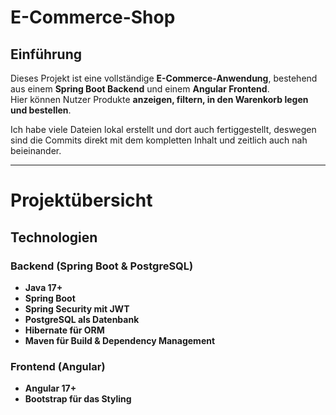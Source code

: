 ﻿#  E-Commerce-Shop

##  Einführung

Dieses Projekt ist eine vollständige **E-Commerce-Anwendung**, bestehend aus einem **Spring Boot Backend** und einem **Angular Frontend**.  
Hier können Nutzer Produkte **anzeigen, filtern, in den Warenkorb legen und bestellen**.  

Ich habe viele Dateien lokal erstellt und dort auch fertiggestellt, deswegen sind die Commits direkt mit dem kompletten Inhalt und zeitlich auch nah beieinander.

---

#  Projektübersicht  

## Technologien  

###  Backend (Spring Boot & PostgreSQL)
- **Java 17+**
- **Spring Boot**
- **Spring Security mit JWT**
- **PostgreSQL als Datenbank**
- **Hibernate für ORM**
- **Maven für Build & Dependency Management**

### Frontend (Angular)
- **Angular 17+**
- **Bootstrap für das Styling**


